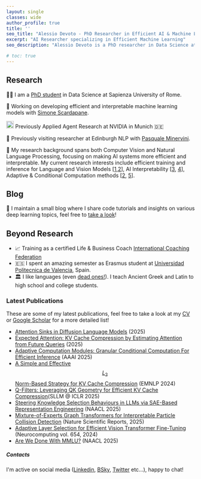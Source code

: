 ```yaml
---
layout: single
classes: wide
author_profile: true
title: ''
seo_title: "Alessio Devoto - PhD Researcher in Efficient AI & Machine Learning"
excerpt: "AI Researcher specializing in Efficient Machine Learning"
seo_description: "Alessio Devoto is a PhD researcher in Data Science at La Sapienza University, focusing on efficient ML, adaptive computation, and AI interpretability"

# toc: true
---
```


## Research

👨‍🎓 I am a [PhD student](https://phd.uniroma1.it/web/ALESSIO-DEVOTO_nP1701081_IT.aspx) in Data Science at Sapienza University of Rome. 

🌱 Working on developing efficient and interpretable machine learning models with [Simone Scardapane](https://www.sscardapane.it).

<img src="https://img.icons8.com/?size=96&id=yqf95864UzeQ&format=png" alt="NVIDIA" width="20" height="20" style="display: inline;"> Previously Applied Agent Research at NVIDIA in Munich 🇩🇪

🏴󠁧󠁢󠁳󠁣󠁴󠁿 Previously visiting researcher at Edinburgh NLP with [Pasquale Minervini](https://neuralnoise.com/).

🔬 My research background spans both Computer Vision and Natural Language Processing, focusing on making AI systems more efficient and interpretable. My current research interests include efficient training and inference for Language and Vision Models [[1](https://arxiv.org/abs/2406.11430),[2](https://arxiv.org/abs/2408.08670)], AI Interpretability [[3](https://arxiv.org/abs/2410.15999), [4](https://arxiv.org/abs/2501.03432)], Adaptive & Conditional Computation methods [[2](https://arxiv.org/abs/2408.08670), [5](https://arxiv.org/abs/2312.10193)].

## Blog 
📝 I maintain a small blog where I share code tutorials and insights on various deep learning topics, feel free to [take a look](https://alessiodevoto.github.io/blog/)!

## Beyond Research

- 📈 Training as a certified Life & Business Coach [International Coaching Federation](https://coachingfederation.org)
- 🇪🇸 I spent an amazing semester as Erasmus student at [Universidad Politecnica de Valencia](http://www.upv.es/es), Spain.
- 🏛️ I like languages (even [dead ones!](https://www.sssscomic.com/comicpages/196.jpg)). I teach Ancient Greek and Latin to high school and college students. 

<script type="text/javascript" async
  src="https://cdn.mathjax.org/mathjax/latest/MathJax.js?config=TeX-MML-AM_CHTML">
</script>

### Latest Publications
These are some of my latest publications, feel free to take a look at my [CV](/assets/docs/CV_Ale.pdf) or [Google Scholar](https://scholar.google.com/citations?user=er31rp0AAAAJ&hl=en) for a more detailed list!

- [Attention Sinks in Diffusion Language Models](https://arxiv.org/abs/2510.15731) (2025)
- [Expected Attention: KV Cache Compression by Estimating Attention from Future Queries](https://arxiv.org/abs/2510.00636) (2025)
- [Adaptive Computation Modules: Granular Conditional Computation For Efficient Inference](https://arxiv.org/abs/2312.10193) (AAAI 2025)
- [A Simple and Effective $$ L_2 $$ Norm-Based Strategy for KV Cache Compression](https://arxiv.org/abs/2406.11430) (EMNLP 2024)
- [Q-Filters: Leveraging QK Geometry for Efficient KV Cache Compression](https://arxiv.org/abs/2503.02812)(SLLM @ ICLR 2025)
- [Steering Knowledge Selection Behaviours in LLMs via SAE-Based Representation Engineering](https://arxiv.org/abs/2410.15999) (NAACL 2025)
- [Mixture-of-Experts Graph Transformers for Interpretable Particle Collision Detection](https://arxiv.org/abs/2501.03432) (Nature Scientific Reports, 2025)
- [Adaptive Layer Selection for Efficient Vision Transformer Fine-Tuning](https://arxiv.org/abs/2408.08670) (Neurocomputing vol. 654, 2024)
- [Are We Done With MMLU?](https://arxiv.org/abs/2406.04127) (NAACL 2025)


##### Contacts 
I'm active on social media ([Linkedin](https://www.linkedin.com/in/alessio-devoto/), [BSky](https://bsky.app/profile/alessiodevoto.bsky.social), [Twitter](https://x.com/devoto_alessio) etc...), happy to chat!  